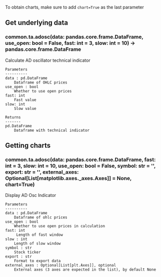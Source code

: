 To obtain charts, make sure to add `chart=True` as the last parameter

## Get underlying data 
### common.ta.adosc(data: pandas.core.frame.DataFrame, use_open: bool = False, fast: int = 3, slow: int = 10) -> pandas.core.frame.DataFrame

Calculate AD oscillator technical indicator

    Parameters
    ----------
    data : pd.DataFrame
        Dataframe of OHLC prices
    use_open : bool
        Whether to use open prices
    fast: int
        Fast value
    slow: int
        Slow value

    Returns
    -------
    pd.DataFrame
        Dataframe with technical indicator

## Getting charts 
### common.ta.adosc(data: pandas.core.frame.DataFrame, fast: int = 3, slow: int = 10, use_open: bool = False, symbol: str = '', export: str = '', external_axes: Optional[List[matplotlib.axes._axes.Axes]] = None, chart=True)

Display AD Osc Indicator

    Parameters
    ----------
    data : pd.DataFrame
        Dataframe of ohlc prices
    use_open : bool
        Whether to use open prices in calculation
    fast: int
         Length of fast window
    slow : int
        Length of slow window
    symbol : str
        Stock ticker
    export : str
        Format to export data
    external_axes : Optional[List[plt.Axes]], optional
        External axes (3 axes are expected in the list), by default None
